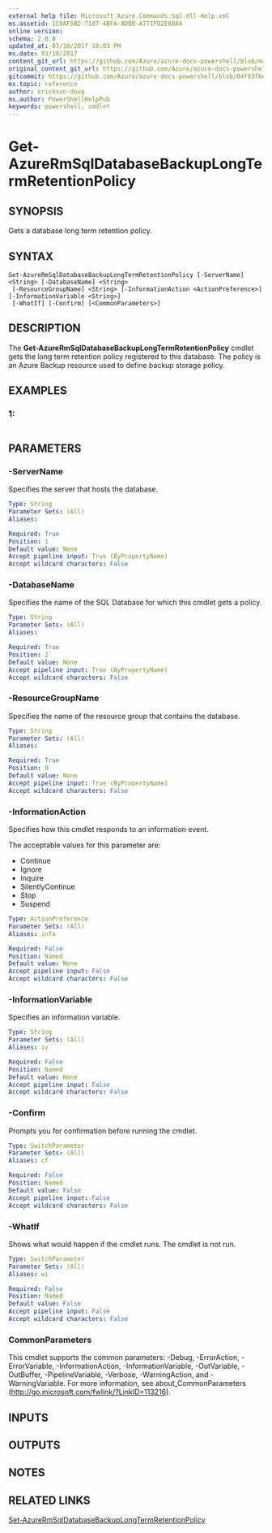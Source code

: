```yaml
---
external help file: Microsoft.Azure.Commands.Sql.dll-Help.xml
ms.assetid: 1C0AF5B2-7187-4BFA-8DBB-A771FD2E00A4
online version:
schema: 2.0.0
updated_at: 03/10/2017 18:03 PM
ms.date: 03/10/2017
content_git_url: https://github.com/Azure/azure-docs-powershell/blob/marchrelease/azureps-cmdlets-docs/ResourceManager/AzureRM.Sql/v2.7.0/Get-AzureRmSqlDatabaseBackupLongTermRetentionPolicy.md
original_content_git_url: https://github.com/Azure/azure-docs-powershell/blob/marchrelease/azureps-cmdlets-docs/ResourceManager/AzureRM.Sql/v2.7.0/Get-AzureRmSqlDatabaseBackupLongTermRetentionPolicy.md
gitcommit: https://github.com/Azure/azure-docs-powershell/blob/04f63f6e685743ace2c57eb157574e34e8610b1c
ms.topic: reference
author: erickson-doug
ms.author: PowerShellHelpPub
keywords: powershell, cmdlet
---
```


# Get-AzureRmSqlDatabaseBackupLongTermRetentionPolicy

## SYNOPSIS
Gets a database long term retention policy.

## SYNTAX

```
Get-AzureRmSqlDatabaseBackupLongTermRetentionPolicy [-ServerName] <String> [-DatabaseName] <String>
 [-ResourceGroupName] <String> [-InformationAction <ActionPreference>] [-InformationVariable <String>]
 [-WhatIf] [-Confirm] [<CommonParameters>]
```

## DESCRIPTION
The **Get-AzureRmSqlDatabaseBackupLongTermRetentionPolicy** cmdlet gets the long term retention policy registered to this database.
The policy is an Azure Backup resource used to define backup storage policy.

## EXAMPLES

### 1:
```

```

## PARAMETERS

### -ServerName
Specifies the server that hosts the database.

```yaml
Type: String
Parameter Sets: (All)
Aliases: 

Required: True
Position: 1
Default value: None
Accept pipeline input: True (ByPropertyName)
Accept wildcard characters: False
```

### -DatabaseName
Specifies the name of the SQL Database for which this cmdlet gets a policy.

```yaml
Type: String
Parameter Sets: (All)
Aliases: 

Required: True
Position: 2
Default value: None
Accept pipeline input: True (ByPropertyName)
Accept wildcard characters: False
```

### -ResourceGroupName
Specifies the name of the resource group that contains the database.

```yaml
Type: String
Parameter Sets: (All)
Aliases: 

Required: True
Position: 0
Default value: None
Accept pipeline input: True (ByPropertyName)
Accept wildcard characters: False
```

### -InformationAction
Specifies how this cmdlet responds to an information event.

The acceptable values for this parameter are:

- Continue
- Ignore
- Inquire
- SilentlyContinue
- Stop
- Suspend

```yaml
Type: ActionPreference
Parameter Sets: (All)
Aliases: infa

Required: False
Position: Named
Default value: None
Accept pipeline input: False
Accept wildcard characters: False
```

### -InformationVariable
Specifies an information variable.

```yaml
Type: String
Parameter Sets: (All)
Aliases: iv

Required: False
Position: Named
Default value: None
Accept pipeline input: False
Accept wildcard characters: False
```

### -Confirm
Prompts you for confirmation before running the cmdlet.

```yaml
Type: SwitchParameter
Parameter Sets: (All)
Aliases: cf

Required: False
Position: Named
Default value: False
Accept pipeline input: False
Accept wildcard characters: False
```

### -WhatIf
Shows what would happen if the cmdlet runs.
The cmdlet is not run.

```yaml
Type: SwitchParameter
Parameter Sets: (All)
Aliases: wi

Required: False
Position: Named
Default value: False
Accept pipeline input: False
Accept wildcard characters: False
```

### CommonParameters
This cmdlet supports the common parameters: -Debug, -ErrorAction, -ErrorVariable, -InformationAction, -InformationVariable, -OutVariable, -OutBuffer, -PipelineVariable, -Verbose, -WarningAction, and -WarningVariable. For more information, see about_CommonParameters (http://go.microsoft.com/fwlink/?LinkID=113216).

## INPUTS

## OUTPUTS

## NOTES

## RELATED LINKS

[Set-AzureRmSqlDatabaseBackupLongTermRetentionPolicy](./Set-AzureRmSqlDatabaseBackupLongTermRetentionPolicy.md)



